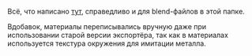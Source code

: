 Всё, что написано [тут](https://github.com/urho3d-learn/editor/blob/main/data_src/readme.md), справедливо и для blend-файлов в этой папке.

Вдобавок, материалы переписывались вручную даже при использовании старой версии экспортёра, так как в материалах
используется текстура окружения для имитации металла.
